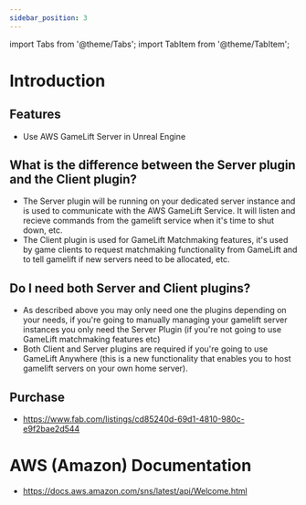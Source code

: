 ```yaml
---
sidebar_position: 3
---
```


import Tabs from '@theme/Tabs';
import TabItem from '@theme/TabItem';

# Introduction

## Features
- Use AWS GameLift Server in Unreal Engine

## What is the difference between the Server plugin and the Client plugin?
- The Server plugin will be running on your dedicated server instance and is used to communicate with the AWS GameLift Service. It will listen and recieve commands from the gamelift service when it's time to shut down, etc.
- The Client plugin is used for GameLift Matchmaking features, it's used by game clients to request matchmaking functionality from GameLift and to tell gamelift if new servers need to be allocated, etc.

## Do I need both Server and Client plugins?
- As described above you may only need one the plugins depending on your needs, if you're going to manually managing your gamelift server instances you only need the Server Plugin (if you're not going to use GameLift matchmaking features etc)
- Both Client and Server plugins are required if you're going to use GameLift Anywhere (this is a new functionality that enables you to host gamelift servers on your own home server).

## Purchase
- https://www.fab.com/listings/cd85240d-69d1-4810-980c-e9f2bae2d544

# AWS (Amazon) Documentation
- https://docs.aws.amazon.com/sns/latest/api/Welcome.html